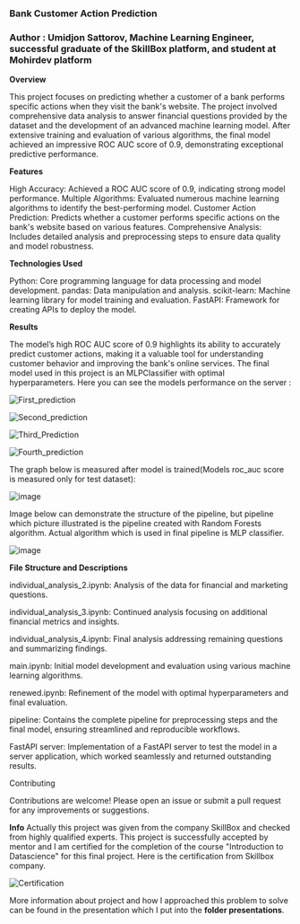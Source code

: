 ###  **Bank Customer Action Prediction**

###  Author : Umidjon Sattorov, Machine Learning Engineer, successful graduate of the SkillBox platform, and student at Mohirdev platform

**Overview**

This project focuses on predicting whether a customer of a bank performs specific actions when they visit the bank's website. The project involved comprehensive data analysis to answer financial questions provided by the dataset and the development of an advanced machine learning model. After extensive training and evaluation of various algorithms, the final model achieved an impressive ROC AUC score of 0.9, demonstrating exceptional predictive performance.

**Features**

High Accuracy: Achieved a ROC AUC score of 0.9, indicating strong model performance.
Multiple Algorithms: Evaluated numerous machine learning algorithms to identify the best-performing model.
Customer Action Prediction: Predicts whether a customer performs specific actions on the bank's website based on various features.
Comprehensive Analysis: Includes detailed analysis and preprocessing steps to ensure data quality and model robustness.

**Technologies Used**

Python: Core programming language for data processing and model development.
pandas: Data manipulation and analysis.
scikit-learn: Machine learning library for model training and evaluation.
FastAPI: Framework for creating APIs to deploy the model.

**Results**

The model’s high ROC AUC score of 0.9 highlights its ability to accurately predict customer actions, making it a valuable tool for understanding customer behavior and improving the bank's online services. The final model used in this project is an MLPClassifier with optimal hyperparameters. Here you can see the models performance on the server : 

![First_prediction](https://github.com/user-attachments/assets/d3d9fd0c-91fb-4fae-9fed-279f58f22243)

![Second_prediction](https://github.com/user-attachments/assets/30545f76-c178-4f80-8f35-7f6755f34357)

![Third_Prediction](https://github.com/user-attachments/assets/52f0d8f2-f957-46f5-bc5d-80abb6144d9b)

![Fourth_prediction](https://github.com/user-attachments/assets/22e2b827-759b-4556-81a1-f7422f92ac66)

The graph below is measured after model is trained(Models roc_auc score is measured only for test dataset): 

![image](https://github.com/user-attachments/assets/571ce5d8-a026-428f-b81c-d88eb2abac99)

Image below can demonstrate the structure of the pipeline, but pipeline which picture illustrated is the pipeline created with Random Forests algorithm. Actual algorithm which is used in final pipeline is MLP classifier.

![image](https://github.com/user-attachments/assets/340e3624-6e0d-4af0-bd26-6f1d62ba8447)



**File Structure and Descriptions**

individual_analysis_2.ipynb: Analysis of the data for financial and marketing questions.

individual_analysis_3.ipynb: Continued analysis focusing on additional financial metrics and insights.

individual_analysis_4.ipynb: Final analysis addressing remaining questions and summarizing findings.

main.ipynb: Initial model development and evaluation using various machine learning algorithms.

renewed.ipynb: Refinement of the model with optimal hyperparameters and final evaluation.

pipeline: Contains the complete pipeline for preprocessing steps and the final model, ensuring streamlined and reproducible workflows.

FastAPI server: Implementation of a FastAPI server to test the model in a server application, which worked seamlessly and returned outstanding results.

Contributing

Contributions are welcome! Please open an issue or submit a pull request for any improvements or suggestions.

**Info**
Actually this project was given from the company SkillBox and checked from highly qualified experts. This project is successfully accepted by mentor and I am certified for the completion of the course "Introduction to Datascience" for this final project. Here is the certification from Skillbox company.

![Certification](https://github.com/user-attachments/assets/50666f04-ad99-42e5-a9b9-dc238cc7f888)

More information about project and how I approached this problem to solve can be found in the presentation which I put into the **folder presentations**.


